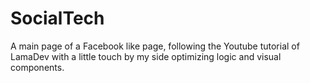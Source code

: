 # SocialTech
A main page of a Facebook like page, following the Youtube tutorial of LamaDev with a little touch by my side optimizing logic and visual components.
